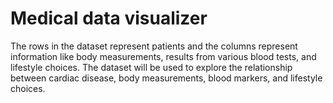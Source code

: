 # Medical data visualizer
The rows in the dataset represent patients and the columns represent information like body measurements, results from various blood tests, and lifestyle choices. The dataset will be used to explore the relationship between cardiac disease, body measurements, blood markers, and lifestyle choices.
